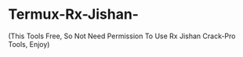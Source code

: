 # Termux-Rx-Jishan-
(This Tools Free, So Not Need Permission To Use Rx Jishan  Crack-Pro Tools, Enjoy)
